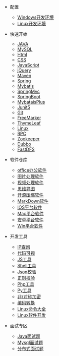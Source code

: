 <!-- _navbar.md -->

<!-- _navbar.md -->

- 配置
  - [Windows开发环境](https://download.csdn.net/download/weixin_54061333/23161311)
  - [Linux开发环境](https://blog.csdn.net/weixin_54061333/article/details/122285996)

- 快速开始
  - [JAVA](/java/JavaBase1-8.md)
  - [MySQL](/mysql/MySQLbase01.md)
  - [Html](/html/html.md)
  - [CSS](/html/CSS.md)
  - [JavaScript](https://www.runoob.com/js/js-tutorial.html)
  - [jQuery](/html/jQuery.md)
  - [Maven](/maven/MavenBase1.md)
  - [Spring](/spring/Spring.md#Spring)
  - [Mybatis](/mybatis/Mybatis.md#Mybatis)
  - [SpringMvc](/spring/SpringMvc.md#SpringMvc)
  - [SpringBoot](/spring/SpringBoot.md#SpringBoot)
  - [MybataisPlus](/mybatis/MybatisPlus.md#MybatisPlus)
  - [Junit5](/Junit/Junit.md#Junit5)
  - [Git](/git/GitBase01.md)
  - [FreeMarker](/freemarker/freemarker.md#freemarker)
  - [ThymeLeaf](/thymeleaf/ThymeLeaf.md#thymeleaf)
  - [Linux](/linux/LinuxsysStu.md#Linux学习)
  - [RPC](/RPC/Rpc.md#rpc)
  - [Zookeeper](./RPC/Zookeeper.md#zookeeper)
  - [Dubbo](./RPC/Dubbo.md#Dubbo)
  - [FastDFS](/RPC/FastDFS.md#FastDFS)

- 软件仓库
  -  [office办公软件](https://mp.weixin.qq.com/s/29Do6pjEeA2yJuvVZjVHjg)
  - [图片处理软件](https://mp.weixin.qq.com/s/O4jlhnPow_c0Tm08n1C0jA)
  - [视频处理软件](https://mp.weixin.qq.com/s/DhsUGi0oEQ6ivYDDqiJOGA)
  - [思维导图](https://www.edrawsoft.cn/mindmaster/lp-1.html?channel=baidu)
  - [开源压缩软件](https://www.7-zip.org/)
  - [MarkDown软件](https://atom.io/)
  - [IOS平台软件](http://free.apprcn.com/category/ios/)
  - [Mac平台软件](http://free.apprcn.com/category/mac/)
  - [安卓平台软件](http://free.apprcn.com/category/android/)
  - [Win平台软件](http://free.apprcn.com/category/pc/)

- 开发工具
  * [IP查询](http://mip.chinaz.com/?query=)
  * [代码可视](https://algorithm-visualizer.org/)
  * [JS工具](https://tool.lu/js/)
  * [Shell工具](https://tool.lu/shell/)
  * [Json校验](https://tool.lu/json/)
  * [正则校验](https://c.runoob.com/front-end/854/)
  * [Php工具](https://tool.lu/php/)
  * [Py工具](https://tool.lu/pyc/)
  * [非/对称加密](http://tool.chacuo.net/cryptrsaprikey)
  * [编码转换](https://tool.lu/encdec/)
  * [Linux命令大全](https://www.linuxcool.com/)
  * [Linux软件开发](https://linux.cn/tech/program/) 

- 面试专区
  - [Java面试题](/java/java面试题#java面试题)
  - [Mysql面试题](/preparing)
  - [分布式面试题](/preparing)










